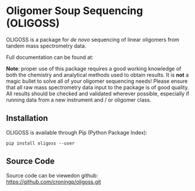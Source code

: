 # Oligomer Soup Sequencing (OLIGOSS)

OLIGOSS is a package for _de novo_ sequencing of linear oligomers from
tandem mass spectrometry data.

Full documentation can be found at: <DOCUMENTATION LINK>

__Note__: proper use of this package requires a good working knowledge of both
the chemistry and analytical methods used to obtain results. It is __not__ a
magic bullet to solve all of your oligomer sequencing needs! Please ensure that
all raw mass spectrometry data input to the package is of good quality. All
results should be checked and validated wherever possible, especially if running
data from a new instrument and / or oligomer class.

## Installation

OLIGOSS is available through Pip (Python Package Index):

```
pip install oligoss --user

```

## Source Code

Source code can be viewedon github: https://github.com/croningp/oligoss.git
